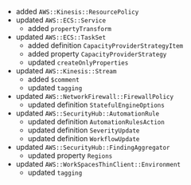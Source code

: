 - added `AWS::Kinesis::ResourcePolicy`
- updated `AWS::ECS::Service`
  - added `propertyTransform`
- updated `AWS::ECS::TaskSet`
  - added definition `CapacityProviderStrategyItem`
  - added property `CapacityProviderStrategy`
  - updated `createOnlyProperties`
- updated `AWS::Kinesis::Stream`
  - added `$comment`
  - updated `tagging`
- updated `AWS::NetworkFirewall::FirewallPolicy`
  - updated definition `StatefulEngineOptions`
- updated `AWS::SecurityHub::AutomationRule`
  - updated definition `AutomationRulesAction`
  - updated definition `SeverityUpdate`
  - updated definition `WorkflowUpdate`
- updated `AWS::SecurityHub::FindingAggregator`
  - updated property `Regions`
- updated `AWS::WorkSpacesThinClient::Environment`
  - updated `tagging`
